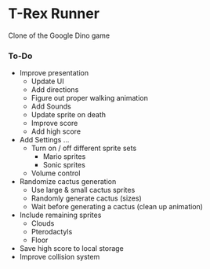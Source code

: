 # T-Rex Runner

Clone of the Google Dino game

### To-Do
- Improve presentation
  - Update UI
  - Add directions
  - Figure out proper walking animation
  - Add Sounds
  - Update sprite on death
  - Improve score
  - Add high score
- Add Settings ...
  - Turn on / off different sprite sets
    - Mario sprites
    - Sonic sprites
  - Volume control
- Randomize cactus generation
  - Use large & small cactus sprites
  - Randomly generate cactus (sizes)
  - Wait before generating a cactus (clean up animation)
- Include remaining sprites
  - Clouds
  - Pterodactyls
  - Floor
- Save high score to local storage
- Improve collision system
